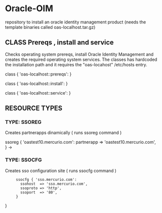 # Oracle-OIM
repository to install an oracle identity management product (needs the template binaries called oas-localhost.tar.gz) 

## CLASS  Prereqs , install and service 
Checks operating system prereqs, install Oracle Identity Management and creates the required operating system services. 
The classes has hardcoded the installation path and it requires the "oas-locahost" /etc/hosts entry.  


class  { 'oas-localhost::prereqs': }

class { 'oas-localhost::install': }

class { 'oas-localhost::service': }


## RESOURCE TYPES

### TYPE: SSOREG
Creates partnerapps dinamically ( runs ssoreg command )

ssoreg { 'oastest10.mercurio.com':
           partnerapp => 'oastest10.mercurio.com',
         } ->

### TYPE: SSOCFG 
Creates sso configuration site ( runs ssocfg command )

		 ssocfg { 'sso.mercurio.com':
           ssohost  => 'sso.mercurio.com',
           ssoproto => 'http',
           ssoport  => '80',
         }

}